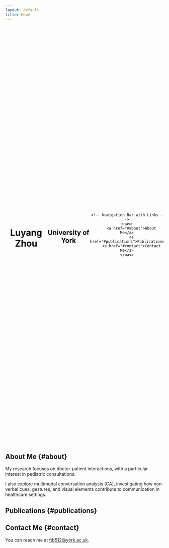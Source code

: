 ```yaml
---
layout: default
title: Home
---
```


<style>
  .hero {
    background-image: url('/assets/images/background.jpg');
    height: 33vh; /* 1/3 of the screen height */
    background-size: cover;
    background-position: center;
    display: flex;
    justify-content: center;
    align-items: center;
    color: black;
    text-align: center;
  }

  .hero-title {
    font-size: 3em;
    font-weight: bold;
  }

  .hero-subtitle {
    font-size: 1.5em;
  }

  .nav-links {
    margin-top: 20px;
  }

  .nav-links a {
    margin: 0 15px;
    text-decoration: none;
    color: black;
    font-size: 1.2em;
  }
</style>

<div class="hero">
    <!-- Centered Name and University -->
    <h1>Luyang Zhou</h1>
    <h2>University of York</h2>

    <!-- Navigation Bar with Links -->
    <nav>
        <a href="#about">About Me</a>
        <a href="#publications">Publications</a>
        <a href="#contact">Contact Me</a>
    </nav>
</div>

<!-- Markdown Content -->
## About Me {#about}

My research focuses on doctor-patient interactions, with a particular interest in pediatric consultations.

I also explore multimodal conversation analysis (CA), investigating how non-verbal cues, gestures, and visual elements contribute to communication in healthcare settings.

## Publications {#publications}

## Contact Me {#contact}

You can reach me at [ftb512@york.ac.uk](mailto:ftb512@york.ac.uk).
